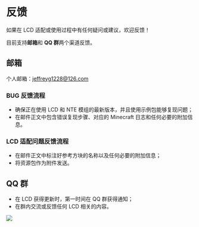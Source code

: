 # 反馈

如果在 LCD 适配或使用过程中有任何疑问或建议，欢迎反馈！

目前支持**邮箱**和 **QQ 群**两个渠道反馈。

## 邮箱

个人邮箱：[jeffreyg1228@126.com](mailto:jeffreyg1228@126.com)

### BUG 反馈流程

- 确保正在使用 LCD 和 NTE 模组的最新版本，并且使用示例包能够复现问题；
- 在邮件正文中包含错误复现步骤、对应的 Minecraft 日志和任何必要的附加信息。

### LCD 适配问题反馈流程

- 在邮件正文中标注好参考方块的名称以及任何必要的附加信息；
- 将资源包作为附件发送。

## QQ 群

- 在 LCD 获得更新时，第一时间在 QQ 群获得通知；
- 在群内交流或反馈任何 LCD 相关的内容。

<Image src="https://s2.loli.net/2024/07/21/RMj2pKdGYCeZhAx.png"/>
